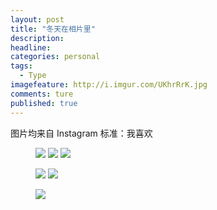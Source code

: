 ```yaml
---
layout: post  
title: "冬天在相片里"  
description:       
headline: 
categories: personal  
tags: 
  - Type  
imagefeature: http://i.imgur.com/UKhrRrK.jpg
comments: ture  
published: true  
---
```


图片均来自 Instagram 标准：我喜欢

<figure class="third">
	<a href="{{ site.url }}/images/instagram/insta2.jpg"><img src="{{ site.url }}/images/instagram/insta2.jpg"></a>
	<a href="{{ site.url }}/images/instagram/insta4.jpg"><img src="{{ site.url }}/images/instagram/insta4.jpg"></a>
	<a href="{{ site.url }}/images/instagram/insta5.jpg"><img src="{{ site.url }}/images/instagram/insta5.jpg"></a>
</figure>

<figure class="half">
	<a href="{{ site.url }}/images/instagram/insta6.jpg"><img src="{{ site.url }}/images/instagram/insta6.jpg"></a>
	<a href="{{ site.url }}/images/instagram/insta7.jpg"><img src="{{ site.url }}/images/instagram/insta7.jpg"></a>
</figure>

<figure>
	<a href="{{ site.url }}/images/instagram/insta3.jpg"><img src="{{ site.url }}/images/instagram/insta3.jpg"></a>
</figure>